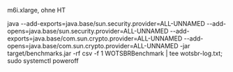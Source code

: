 m6i.xlarge, ohne HT

java --add-exports=java.base/sun.security.provider=ALL-UNNAMED --add-opens=java.base/sun.security.provider=ALL-UNNAMED --add-exports=java.base/com.sun.crypto.provider=ALL-UNNAMED --add-opens=java.base/com.sun.crypto.provider=ALL-UNNAMED -jar target/benchmarks.jar -rf csv -f 1 WOTSBRBenchmark | tee wotsbr-log.txt; sudo systemctl poweroff